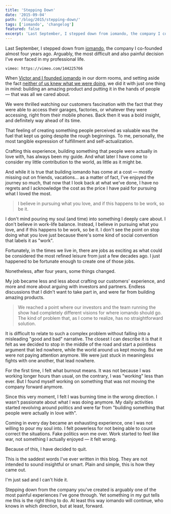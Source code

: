 ```yaml
---
title: 'Stepping Down'
date: '2015-09-04'
path: '/blog/2015/stepping-down/'
tags: ['iomando', 'changelog']
featured: false
excerpt: 'Last September, I stepped down from iomando, the company I co-founded almost four years ago. Arguably, the most difficult and also painful decision I have ever faced in my professional life.'
---
```


Last September, I stepped down from [iomando](/tags/iomando), the company I co-founded almost four years ago. Arguably, the most difficult and also painful decision I've ever faced in my professional life.

`vimeo: https://vimeo.com/144225766`

When [Victor and I founded iomando](/blog/2013/iomando-prologue) in our dorm rooms, and setting aside the fact [neither of us knew what we were doing](/blog/2014/discovering-as-you-go), we did it with just one thing in mind: building an amazing product and putting it in the hands of people — that was all we cared about.

We were thrilled watching our customers fascination with the fact that they were able to access their garages, factories, or whatever they were accessing, right from their mobile phones. Back then it was a bold insight, and definitely way ahead of its time.

That feeling of creating something people perceived as valuable was the fuel that kept us going despite the rough beginnings. To me, personally, the most tangible expression of fulfillment and self-actualization.

Crafting this experience, building something that people were actually in love with, has always been my guide. And what later I have come to consider my little contribution to the world, as little as it might be.

And while it is true that building iomando has come at a cost — mostly missing out on friends, vacations... as a matter of fact, I've enjoyed the journey so much, that now that I look back at what we've done, I have no regrets and I acknowledge the cost as the price I have paid for pursuing what I loved the most.

> I believe in pursuing what you love, and if this happens to be work, so be it.

I don't mind pouring my soul (and time) into something I deeply care about. I don't believe in work-life balance. Instead, I believe in pursuing what you love, and if this happens to be work, so be it. I don't see the point on stop doing what you love just because there's some kind of social convention that labels it as "work".

Fortunately, in the times we live in, there are jobs as exciting as what could be considered the most refined leisure from just a few decades ago. I just happened to be fortunate enough to create one of those jobs.

Nonetheless, after four years, some things changed.

My job became less and less about crafting our customers' experience, and more and more about arguing with investors and partners. Endless discussions that I didn't want to take part in, and were far from building amazing products.

> We reached a point where our investors and the team running the show had completely different visions for where iomando should go. The kind of problem that, as I come to realize, has no straightforward solution.

It is difficult to relate to such a complex problem without falling into a misleading "good and bad" narrative. The closest I can describe it is that it felt as we decided to stop in the middle of the road and start a pointless argument that led nowhere, while the world around us kept moving. But we were not paying attention anymore. We were just stuck in meaningless fights with one another, that lead nowhere.

For the first time, I felt what burnout means. It was not because I was working longer hours than usual, on the contrary, I was "working" less than ever. But I found myself working on something that was not moving the company forward anymore.

Since this very moment, I felt I was burning time in the wrong direction. I wasn't passionate about what I was doing anymore. My daily activities started revolving around politics and were far from "building something that people were actually in love with".

Coming in every day became an exhausting experience, one I was not willing to pour my soul into. I felt powerless for not being able to course correct the situations. Fake politics won me over. Work started to feel like war, not something I actually enjoyed — it felt wrong.

Because of this, I have decided to quit.

This is the saddest words I've ever written in this blog. They are not intended to sound insightful or smart. Plain and simple, this is how they came out.

I'm just sad and I can't hide it.

Stepping down from the company you've created is arguably one of the most painful experiences I've gone through. Yet something in my gut tells me this is the right thing to do. At least this way iomando will continue, who knows in which direction, but at least, forward.

